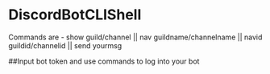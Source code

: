 # DiscordBotCLIShell
Commands are  - show guild/channel || nav guildname/channelname || navid guildid/channelid || send yourmsg

##Input bot token and use commands to log into your bot 
